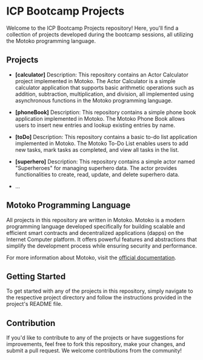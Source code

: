 # ICP Bootcamp Projects

Welcome to the ICP Bootcamp Projects repository! Here, you'll find a collection of projects developed during the bootcamp sessions, all utilizing the Motoko programming language.

## Projects

- **[calculator]**
  Description: This repository contains an Actor Calculator project implemented in Motoko. The Actor Calculator is a simple calculator application that supports basic arithmetic operations such as addition, subtraction, multiplication, and division, all implemented using asynchronous functions in the Motoko programming language.

- **[phoneBook]**
  Description: This repository contains a simple phone book application implemented in Motoko. The Motoko Phone Book allows users to insert new entries and lookup existing entries by name.


- **[toDo]**
  Description: This repository contains a basic to-do list application implemented in Motoko. The Motoko To-Do List enables users to add new tasks, mark tasks as completed, and view all tasks in the list.

- **[superhero]**
  Description: This repository contains a simple actor named "Superheroes" for managing superhero data. The actor provides functionalities to create, read, update, and delete superhero data.
  
- ...

## Motoko Programming Language

All projects in this repository are written in Motoko. Motoko is a modern programming language developed specifically for building scalable and efficient smart contracts and decentralized applications (dapps) on the Internet Computer platform. It offers powerful features and abstractions that simplify the development process while ensuring security and performance.

For more information about Motoko, visit the [official documentation](https://sdk.dfinity.org/docs/language-guide/motoko.html).

## Getting Started

To get started with any of the projects in this repository, simply navigate to the respective project directory and follow the instructions provided in the project's README file.

## Contribution

If you'd like to contribute to any of the projects or have suggestions for improvements, feel free to fork this repository, make your changes, and submit a pull request. We welcome contributions from the community!

